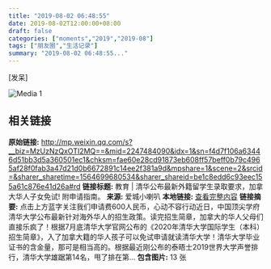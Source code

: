 ```yaml
---
title: "2019-08-02 06:48:55"
date: 2019-08-02T12:00:00+08:00
draft: false
categories: ["moments","2019","2019-08"]
tags: ["朋友圈","生活记录"]
summary: "2019-08-02 06:48:55..."
---
```


[发呆]

![Media 1](/Moments/photos/2019-08-02/201908020648550.jpg)

## 相关链接

**原始链接:** http://mp.weixin.qq.com/s?__biz=MzUzNzQxOTI2MQ==&mid=2247484090&idx=1&sn=f4d7f106a63446d51bb3d5a360501ec1&chksm=fae60e28cd91873eb608ff57beff0b79c4965af28f0fab3a47d21d0b6672891c14ee2f381a9d&mpshare=1&scene=2&srcid=&sharer_sharetime=1564699680534&sharer_shareid=be1c8edd6c93eec155a61c876e41d26a#rd
**链接标题:** 教育 | 清华公布最新外籍留学生录取要求，加拿大华人子女免试! 附申请指南。
**来源:** 爱城小喇叭
**本地链接:** [查看完整内容](/link_content/2019/08/2019-08-02-2/link_content/)
**链接摘要:** 点击上方蓝字关注我们申请费600人民币，心动不容行动近日，中国顶尖学府清华大学公布最新针对海外华人的招生政策。读完招生简章，加拿大的华人父母们直接乐疯了！根据7月底清华大学官网公布的《2020年清华大学国际学生（本科）招生简章》，入了加拿大籍的华人孩子可以免试申请就读清华大学！清华大学毕业证书的含金量，那可是相当高的。根据最近刚公布的泰晤士2019世界大学声誉排行，清华大学雄踞第14名，甩了排在第...
**包含图片:** 13 张

